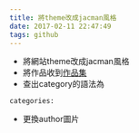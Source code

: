 ```yaml
---
title: 將theme改成jacman風格
date: 2017-02-11 22:47:49
tags: github
---
```

+ 將網站theme改成jacman風格
+ 將作品收到[作品集](https://github.com/afunpub/portfolio)
+ 查出category的語法為
```
categories:
```
+ 更換author圖片
